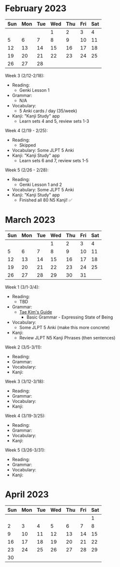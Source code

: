 # February 2023

| Sun  | Mon  | Tue  | Wed  | Thu  | Fri  | Sat  |
| ---- | ---- | ---- | ---- | ---- | ---- | ---- |
|      |      |      | 1    | 2    | 3    | 4    |
| 5    | 6    | 7    | 8    | 9    | 10   | 11   |
| 12   | 13   | 14   | 15   | 16   | 17   | 18   |
| 19   | 20   | 21   | 22   | 23   | 24   | 25   |
| 26   | 27   | 28   |      |      |      |      |

Week 3 (2/12-2/18):
* Reading:
  * Genki Lesson 1
* Grammar:
  * N/A
* Vocabulary:
  * 5 Anki cards / day (35/week)
* Kanji: "Kanji Study" app
  * Learn sets 4 and 5, review sets 1-3

Week 4 (2/19 - 2/25):
* Reading:
  * Skipped
* Vocabulary: Some JLPT 5 Anki
* Kanji: "Kanji Study" app
  * Learn sets 6 and 7, review sets 1-5

Week 5 (2/26 - 2/28):
* Reading:
  * Genki Lesson 1 and 2
* Vocabulary: Some JLPT 5 Anki
* Kanji: "Kanji Study" app
  * Finished all 80 N5 Kanji! ✅


# March 2023

| Sun  | Mon  | Tue  | Wed  | Thu  | Fri  | Sat  |
| ---- | ---- | ---- | ---- | ---- | ---- | ---- |
|      |      |      | 1    | 2    | 3    | 4    |
| 5    | 6    | 7    | 8    | 9    | 10   | 11   |
| 12   | 13   | 14   | 15   | 16   | 17   | 18   |
| 19   | 20   | 21   | 22   | 23   | 24   | 25   |
| 26   | 27   | 28   | 29   | 30   | 31   |      |

Week 1 (3/1-3/4):
* Reading:
  * TBD
* Grammar:
  * [Tae Kim's Guide](http://guidetojapanese.org/learn/grammar)
    * Basic Grammar - Expressing State of Being
* Vocabulary:
  * Some JLPT 5 Anki (make this more concrete)
* Kanji:
  * Review JLPT N5 Kanji Phrases (then sentences)

Week 2 (3/5-3/11):
* Reading:
* Grammar:
* Vocabulary:
* Kanji:

Week 3 (3/12-3/18):
* Reading:
* Grammar:
* Vocabulary:
* Kanji:

Week 4 (3/19-3/25):
* Reading:
* Grammar:
* Vocabulary:
* Kanji:

Week 5 (3/26-3/31):
* Reading:
* Grammar:
* Vocabulary:
* Kanji:

# April 2023

| Sun  | Mon  | Tue  | Wed  | Thu  | Fri  | Sat  |
| ---- | ---- | ---- | ---- | ---- | ---- | ---- |
|      |      |      |      |      |      | 1    |
| 2    | 3    | 4    | 5    | 6    | 7    | 8    |
| 9    | 10   | 11   | 12   | 13   | 14   | 15   |
| 16   | 17   | 18   | 19   | 20   | 21   | 22   |
| 23   | 24   | 25   | 26   | 27   | 28   | 29   |
| 30   |      |      |      |      |      |      |